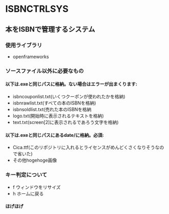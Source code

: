 # ISBNCTRLSYS
## 本をISBNで管理するシステム
### 使用ライブラリ
- openframeworks
### ソースファイル以外に必要なもの
#### 以下は.exeと同じパスに格納。ない場合はエラーが出まくります:
- isbncouponlist.txt(いくつクーポンが使われたかを格納)
- isbnrawlist.txt(すべての本のISBNを格納)
- isbnsoldlist.txt(売れた本のISBNを格納
- logo.txt(開始時に表示されるテキストを格納)
- text.txt(screen[2]に表示されるであろう文字を格納)
#### 以下は.exeと同じパスにあるdate/に格納。必須:
- Cica.ttf(このリポジトリに入れるとライセンスがめんどくさくなりそうなので省いた)
- その他hogehoge画像
### キー判定について
- f ウィンドウをリサイズ
- h ホームに戻る
#### ほげほげ
